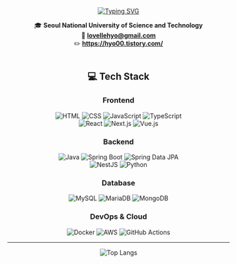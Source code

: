 <div align="center">
<a href="https://git.io/typing-svg"><img src="https://readme-typing-svg.demolab.com?font=Russo+One&size=50&letterSpacing=0.1rem&pause=1000&color=000000&background=FEE7FF92&center=true&vCenter=true&width=500&height=100&lines=Hyo's+GitHub+%F0%9F%91%BE" alt="Typing SVG" /></a><br/>

🎓 **Seoul National University of Science and Technology**  
📧 **lovellehyo@gmail.com**  
✏️ **https://hyo00.tistory.com/**  
<br/>
## 💻 Tech Stack

### **Frontend**  
![HTML](https://img.shields.io/badge/HTML5-E34F26?style=for-the-badge&logo=html5&logoColor=white) ![CSS](https://img.shields.io/badge/CSS3-1572B6?style=for-the-badge&logo=css3&logoColor=white) ![JavaScript](https://img.shields.io/badge/JavaScript-F7DF1E?style=for-the-badge&logo=JavaScript&logoColor=white) ![TypeScript](https://img.shields.io/badge/TypeScript-3178C6?style=for-the-badge&logo=TypeScript&logoColor=white)  
![React](https://img.shields.io/badge/React-61DAFB?style=for-the-badge&logo=react&logoColor=white) ![Next.js](https://img.shields.io/badge/Next.js-000000?style=for-the-badge&logo=nextdotjs&logoColor=white) ![Vue.js](https://img.shields.io/badge/Vue.js-4FC08D?style=for-the-badge&logo=Vue.js&logoColor=white)  

### **Backend**  
![Java](https://img.shields.io/badge/Java-007396?style=for-the-badge&logo=openjdk&logoColor=white) ![Spring Boot](https://img.shields.io/badge/Spring_Boot-6DB33F?style=for-the-badge&logo=spring-boot&logoColor=white) ![Spring Data JPA](https://img.shields.io/badge/Spring_Data_JPA-6DB33F?style=for-the-badge&logo=spring&logoColor=white)  
![NestJS](https://img.shields.io/badge/NestJS-E0234E?style=for-the-badge&logo=nestjs&logoColor=white) ![Python](https://img.shields.io/badge/Python-3776AB?style=for-the-badge&logo=python&logoColor=white)  

### **Database**  
![MySQL](https://img.shields.io/badge/MySQL-4479A1?style=for-the-badge&logo=mysql&logoColor=white) ![MariaDB](https://img.shields.io/badge/MariaDB-003545?style=for-the-badge&logo=mariadb&logoColor=white) ![MongoDB](https://img.shields.io/badge/MongoDB-47A248?style=for-the-badge&logo=mongodb&logoColor=white)  

### **DevOps & Cloud**  
![Docker](https://img.shields.io/badge/Docker-2496ED?style=for-the-badge&logo=docker&logoColor=white) ![AWS](https://img.shields.io/badge/AWS-232F3E?style=for-the-badge&logo=amazon-aws&logoColor=white) ![GitHub Actions](https://img.shields.io/badge/GitHub_Actions-2088FF?style=for-the-badge&logo=github-actions&logoColor=white)  

---
![Top Langs](https://github-readme-stats.vercel.app/api/top-langs/?username=hyoseonlim&layout=compact)
</div>
